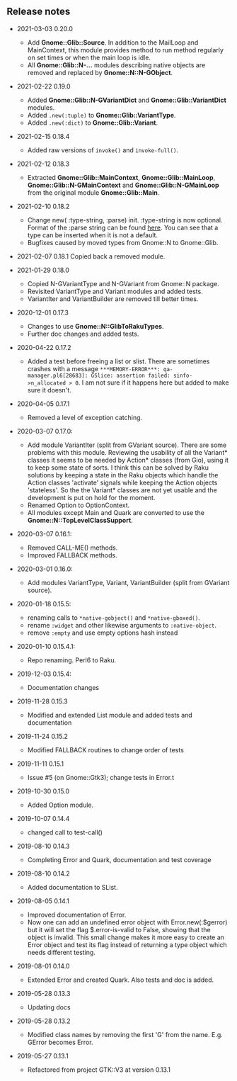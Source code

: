 ## Release notes
* 2021-03-03 0.20.0
  * Add **Gnome::Glib::Source**. In addition to the MailLoop and MainContext, this module provides method to run method regularly on set times or when the main loop is idle.
  * All **Gnome::Glib::N-…** modules describing native objects are removed and replaced by **Gnome::N::N-GObject**.

* 2021-02-22 0.19.0
  * Added **Gnome::Glib::N-GVariantDict** and **Gnome::Glib::VariantDict** modules.
  * Added `.new(:tuple)` to **Gnome::Glib::VariantType**.
  * Added `.new(:dict)` to **Gnome::Glib::Variant**.

* 2021-02-15 0.18.4
  * Added raw versions of `invoke()` and `invoke-full()`.

* 2021-02-12 0.18.3
  * Extracted **Gnome::Glib::MainContext**, **Gnome::Glib::MainLoop**, **Gnome::Glib::N-GMainContext** and **Gnome::Glib::N-GMainLoop** from the original module **Gnome::Glib::Main**.

* 2021-02-10 0.18.2
  * Change new( :type-string, :parse) init. :type-string is now optional. Format of the :parse string can be found [here](https://developer.gnome.org/glib/stable/gvariant-text.html). You can see that a type can be inserted when it is not a default.
  * Bugfixes caused by moved types from Gnome::N to Gnome::Glib.

* 2021-02-07 0.18.1
  Copied back a removed module.

* 2021-01-29 0.18.0
  * Copied N-GVariantType and N-GVariant from Gnome::N package.
  * Revisited VariantType and Variant modules and added tests.
  * VariantIter and VariantBuilder are removed till better times.

* 2020-12-01 0.17.3
  * Changes to use **Gnome::N::GlibToRakuTypes**.
  * Further doc changes and added tests.

* 2020-04-22 0.17.2
  * Added a test before freeing a list or slist. There are sometimes crashes with a message `***MEMORY-ERROR***: qa-manager.pl6[28683]: GSlice: assertion failed: sinfo->n_allocated > 0`. I am not sure if it happens here but added to make sure it doesn't.

* 2020-04-05 0.17.1
  * Removed a level of exception catching.

* 2020-03-07 0.17.0:
  * Add module VariantIter (split from GVariant source). There are some problems with this module. Reviewing the usability of all the Variant* classes it seems to be needed by Action* classes (from Gio), using it to keep some state of sorts. I think this can be solved by Raku solutions by keeping a state in the Raku objects which handle the Action classes 'activate' signals while keeping the Action objects 'stateless'. So the the Variant* classes are not yet usable and the development is put on hold for the moment.
  * Renamed Option to OptionContext.
  * All modules except Main and Quark are converted to use the **Gnome::N::TopLevelClassSupport**.

* 2020-03-07 0.16.1:
  * Removed CALL-ME() methods.
  * Improved FALLBACK methods.

* 2020-03-01 0.16.0:
  * Add modules VariantType, Variant, VariantBuilder (split from GVariant source).

* 2020-01-18 0.15.5:
  * renaming calls to `*native-gobject()` and `*native-gboxed()`.
  * rename `:widget` and other likewise arguments to `:native-object`.
  * remove `:empty` and use empty options hash instead

* 2020-01-10 0.15.4.1:
  * Repo renaming. Perl6 to Raku.

* 2019-12-03 0.15.4:
  * Documentation changes

* 2019-11-28 0.15.3
  * Modified and extended List module and added tests and documentation

* 2019-11-24 0.15.2
  * Modified FALLBACK routines to change order of tests

* 2019-11-11 0.15.1
  * Issue #5 (on Gnome::Gtk3); change tests in Error.t

* 2019-10-30 0.15.0
  * Added Option module.

* 2019-10-07 0.14.4
  * changed call to test-call()

* 2019-08-10 0.14.3
  * Completing Error and Quark, documentation and test coverage

* 2019-08-10 0.14.2
  * Added documentation to SList.

* 2019-08-05 0.14.1
  * Improved documentation of Error.
  * Now one can add an undefined error object with Error.new(:$gerror) but it will set the flag $.error-is-valid to False, showing that the object is invalid. This small change makes it more easy to create an Error object and test its flag instead of returning a type object which needs different testing.

* 2019-08-01 0.14.0
  * Extended Error and created Quark. Also tests and doc is added.

* 2019-05-28 0.13.3
  * Updating docs

* 2019-05-28 0.13.2
  * Modified class names by removing the first 'G' from the name. E.g. GError becomes Error.

* 2019-05-27 0.13.1
  * Refactored from project GTK::V3 at version 0.13.1
